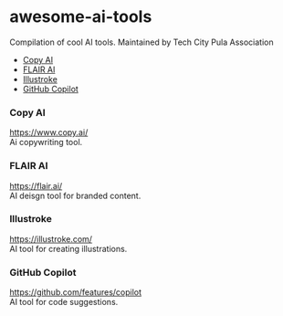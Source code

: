 # awesome-ai-tools

Compilation of cool AI tools. Maintained by Tech City Pula Association

- [Copy AI](#copy-ai)
- [FLAIR AI](#flair-ai)
- [Illustroke](#illustroke)
- [GitHub Copilot](#github-copilot)

### Copy AI

https://www.copy.ai/ \
Ai copywriting tool.

### FLAIR AI

https://flair.ai/ \
AI deisgn tool for branded content.

### Illustroke

https://illustroke.com/ \
AI tool for creating illustrations.

### GitHub Copilot

https://github.com/features/copilot \
AI tool for code suggestions.
